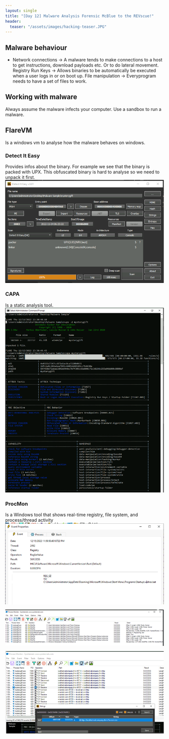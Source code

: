 ```yaml
---
layout: single
title: "[Day 12] Malware Analysis Forensic McBlue to the REVscue!"
header:
  teaser: "/assets/images/hacking-teaser.JPG"
---
```


## Malware behaviour
* Network connections -> A malware tends to make connections to a host to get instructions, download payloads etc. Or to do lateral movement.  
Registry Run Keys -> Allows binaries to be automatically be executed when a user logs in or on boot up.
File manipulation -> Everyprogram needs to have a set of files to work.
 
## Working with malware
Always assume the malware infects your computer. 
Use a sandbox to run a malware. 

## FlareVM
Is a windows vm to analyse how the malware behaves on windows. 

### Detect It Easy
Provides infos about the binary. For example we see that the binary is packed with UPX. This obfuscated binary is hard to analyse so we need to unpack it first.  
![Detect it easy](/assets/images/tryhackme/day12/detect-it-easy.PNG)

### CAPA
Is a static analysis tool. 
![Unpack and capa](/assets/images/tryhackme/day12/unpack%20and%20capa.PNG)

### ProcMon
Is a Windows tool that shows real-time registry, file system, and process/thread activity
![Registry run key](/assets/images/tryhackme/day12/registry-run-key-modification.PNG)

![Startup persistance](/assets/images/tryhackme/day12/Startup-persistence.PNG)

![Network connectivity](/assets/images/tryhackme/day12/network-connectivity.PNG)